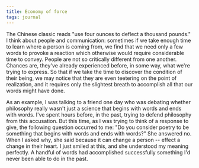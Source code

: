 ```yaml
---
title: Economy of force
tags: journal
---
```


The Chinese classic reads "use four ounces to deflect a thousand
pounds."  I think about people and communication: sometimes if we take
enough time to learn where a person is coming from, we find that we need
only a few words to provoke a reaction which otherwise would require
considerable time to convey.  People are not so critically different
from one another.  Chances are, they've already experienced before, in
some way, what we're trying to express.  So that if we take the time to
discover the condition of their being, we may notice that they are even
teetering on the point of realization, and it requires only the
slightest breath to accomplish all that our words might have done.

As an example, I was talking to a friend one day who was debating
whether philosophy really wasn't just a science that begins with words
and ends with words.  I've spent hours before, in the past, trying to
defend philosophy from this accusation.  But this time, as I was trying
to think of a response to give, the following question occurred to me:
"Do you consider poetry to be something that begins with words and ends
with words?"  She answered no.  When I asked why, she said because it
can change a person -- effect a change in their heart.  I just smiled at
this, and she understood my meaning perfectly.  A handful of words had
accomplished successfully something I'd never been able to do in the
past.


